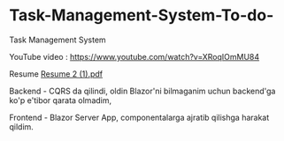 # Task-Management-System-To-do-
Task Management System

YouTube video : https://www.youtube.com/watch?v=XRoqIOmMU84

Resume [Resume 2 (1).pdf](https://github.com/devnurmuhammad/Task-Management-System-To-do-/files/14073324/Resume.2.1.pdf)


Backend - CQRS da qilindi, oldin Blazor'ni bilmaganim uchun backend'ga ko'p e'tibor qarata olmadim,

Frontend - Blazor Server App, componentalarga ajratib qilishga harakat qildim.
